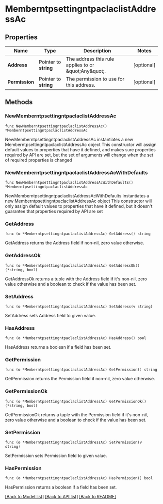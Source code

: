 # MemberntpsettingntpaclaclistAddressAc

## Properties

Name | Type | Description | Notes
------------ | ------------- | ------------- | -------------
**Address** | Pointer to **string** | The address this rule applies to or \&quot;Any\&quot;. | [optional] 
**Permission** | Pointer to **string** | The permission to use for this address. | [optional] 

## Methods

### NewMemberntpsettingntpaclaclistAddressAc

`func NewMemberntpsettingntpaclaclistAddressAc() *MemberntpsettingntpaclaclistAddressAc`

NewMemberntpsettingntpaclaclistAddressAc instantiates a new MemberntpsettingntpaclaclistAddressAc object
This constructor will assign default values to properties that have it defined,
and makes sure properties required by API are set, but the set of arguments
will change when the set of required properties is changed

### NewMemberntpsettingntpaclaclistAddressAcWithDefaults

`func NewMemberntpsettingntpaclaclistAddressAcWithDefaults() *MemberntpsettingntpaclaclistAddressAc`

NewMemberntpsettingntpaclaclistAddressAcWithDefaults instantiates a new MemberntpsettingntpaclaclistAddressAc object
This constructor will only assign default values to properties that have it defined,
but it doesn't guarantee that properties required by API are set

### GetAddress

`func (o *MemberntpsettingntpaclaclistAddressAc) GetAddress() string`

GetAddress returns the Address field if non-nil, zero value otherwise.

### GetAddressOk

`func (o *MemberntpsettingntpaclaclistAddressAc) GetAddressOk() (*string, bool)`

GetAddressOk returns a tuple with the Address field if it's non-nil, zero value otherwise
and a boolean to check if the value has been set.

### SetAddress

`func (o *MemberntpsettingntpaclaclistAddressAc) SetAddress(v string)`

SetAddress sets Address field to given value.

### HasAddress

`func (o *MemberntpsettingntpaclaclistAddressAc) HasAddress() bool`

HasAddress returns a boolean if a field has been set.

### GetPermission

`func (o *MemberntpsettingntpaclaclistAddressAc) GetPermission() string`

GetPermission returns the Permission field if non-nil, zero value otherwise.

### GetPermissionOk

`func (o *MemberntpsettingntpaclaclistAddressAc) GetPermissionOk() (*string, bool)`

GetPermissionOk returns a tuple with the Permission field if it's non-nil, zero value otherwise
and a boolean to check if the value has been set.

### SetPermission

`func (o *MemberntpsettingntpaclaclistAddressAc) SetPermission(v string)`

SetPermission sets Permission field to given value.

### HasPermission

`func (o *MemberntpsettingntpaclaclistAddressAc) HasPermission() bool`

HasPermission returns a boolean if a field has been set.


[[Back to Model list]](../README.md#documentation-for-models) [[Back to API list]](../README.md#documentation-for-api-endpoints) [[Back to README]](../README.md)


